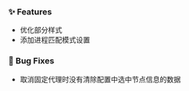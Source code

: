 <!--
### 🚨 Breaking Changes
-->

### ✨ Features

- 优化部分样式
- 添加进程匹配模式设置

### 🐛 Bug Fixes

- 取消固定代理时没有清除配置中选中节点信息的数据
